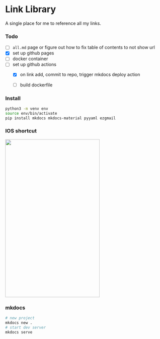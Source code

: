 

# Link Library
A single place for me to reference all my links.

### Todo
- [ ] `all.md` page or figure out how to fix table of contents to not show url
- [x] set up github pages
- [ ] docker container
- [ ] set up github actions
    - [x] on link add, commit to repo, trigger mkdocs deploy action
    - [ ] build dockerfile 



### Install
```bash
python3 -m venv env
source env/bin/activate
pip install mkdocs mkdocs-material pyyaml ezgmail
```


### IOS shortcut
<img src="https://user-images.githubusercontent.com/49871927/203728165-3a58c8c1-1e4d-4b3b-8892-4bf09b718db6.jpg" width="300px" height="500px" />


### mkdocs
```bash
# new project
mkdocs new .
# start dev server
mkdocs serve
```

